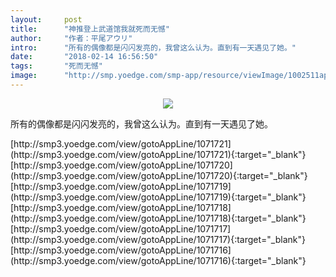 ```yaml
---
layout:     post
title:      "神推登上武道馆我就死而无憾"
author:     "作者：平尾アウリ"
intro:      "所有的偶像都是闪闪发亮的，我曾这么认为。直到有一天遇见了她。"
date:       "2018-02-14 16:56:50"
tags:       "死而无憾"
image:      "http://smp.yoedge.com/smp-app/resource/viewImage/1002511appline.png"
---
```

<div style="text-align: center">
<p><img src="http://smp.yoedge.com/smp-app/resource/viewImage/1002511appline.png"/></p>
</div>
<p class="post-meta">
<span>所有的偶像都是闪闪发亮的，我曾这么认为。直到有一天遇见了她。</span>
</p>
[http://smp3.yoedge.com/view/gotoAppLine/1071721](http://smp3.yoedge.com/view/gotoAppLine/1071721){:target="_blank"}
[http://smp3.yoedge.com/view/gotoAppLine/1071720](http://smp3.yoedge.com/view/gotoAppLine/1071720){:target="_blank"}
[http://smp3.yoedge.com/view/gotoAppLine/1071719](http://smp3.yoedge.com/view/gotoAppLine/1071719){:target="_blank"}
[http://smp3.yoedge.com/view/gotoAppLine/1071718](http://smp3.yoedge.com/view/gotoAppLine/1071718){:target="_blank"}
[http://smp3.yoedge.com/view/gotoAppLine/1071717](http://smp3.yoedge.com/view/gotoAppLine/1071717){:target="_blank"}
[http://smp3.yoedge.com/view/gotoAppLine/1071716](http://smp3.yoedge.com/view/gotoAppLine/1071716){:target="_blank"}


